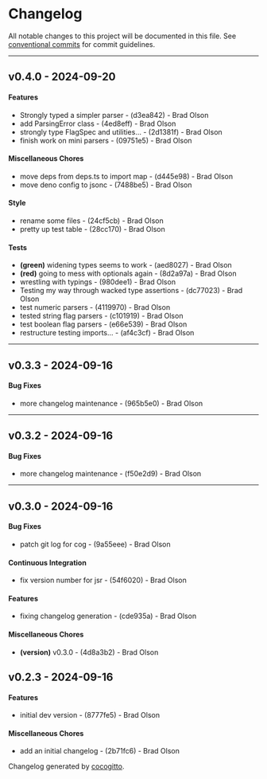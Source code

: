 # Changelog
All notable changes to this project will be documented in this file. See [conventional commits](https://www.conventionalcommits.org/) for commit guidelines.

- - -
## v0.4.0 - 2024-09-20
#### Features
- Strongly typed a simpler parser - (d3ea842) - Brad Olson
- add ParsingError class - (4ed8eff) - Brad Olson
- strongly type FlagSpec and utilities... - (2d1381f) - Brad Olson
- finish work on mini parsers - (09751e5) - Brad Olson
#### Miscellaneous Chores
- move deps from deps.ts to import map - (d445e98) - Brad Olson
- move deno config to jsonc - (7488be5) - Brad Olson
#### Style
- rename some files - (24cf5cb) - Brad Olson
- pretty up test table - (28cc170) - Brad Olson
#### Tests
- **(green)** widening types seems to work - (aed8027) - Brad Olson
- **(red)** going to mess with optionals again - (8d2a97a) - Brad Olson
- wrestling with typings - (980dee1) - Brad Olson
- Testing my way through wacked type assertions - (dc77023) - Brad Olson
- test numeric parsers - (4119970) - Brad Olson
- tested string flag parsers - (c101919) - Brad Olson
- test boolean flag parsers - (e66e539) - Brad Olson
- restructure testing imports... - (af4c3cf) - Brad Olson

- - -

## v0.3.3 - 2024-09-16
#### Bug Fixes
- more changelog maintenance - (965b5e0) - Brad Olson

- - -

## v0.3.2 - 2024-09-16
#### Bug Fixes
- more changelog maintenance - (f50e2d9) - Brad Olson

- - -

## v0.3.0 - 2024-09-16
#### Bug Fixes
- patch git log for cog - (9a55eee) - Brad Olson
#### Continuous Integration
- fix version number for jsr - (54f6020) - Brad Olson
#### Features
- fixing changelog generation - (cde935a) - Brad Olson
#### Miscellaneous Chores
- **(version)** v0.3.0 - (4d8a3b2) - Brad Olson

## v0.2.3 - 2024-09-16
#### Features
- initial dev version - (8777fe5) - Brad Olson
#### Miscellaneous Chores
- add an initial changelog - (2b71fc6) - Brad Olson

Changelog generated by [cocogitto](https://github.com/cocogitto/cocogitto).